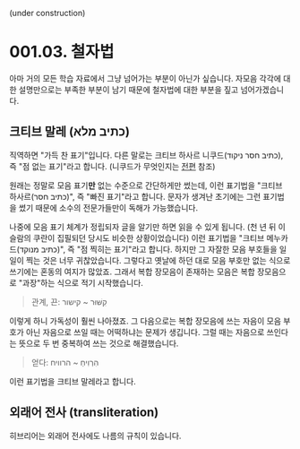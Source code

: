 (under construction)
# 001.03. 철자법
아마 거의 모든 학습 자료에서 그냥 넘어가는 부분이 아닌가
싶습니다. 자모음 각각에 대한 설명만으로는 부족한 부분이
남기 때문에 철자법에 대한 부분을 짚고 넘어가겠습니다.
## 크티브 말레 (כתיב מלא)
직역하면 "가득 찬 표기"입니다. 다른 말로는
크티브 하사르 니쿠드(כתיב חסר ניקוד), 즉
"점 없는 표기"라고 합니다. (니쿠드가 무엇인지는
[전편](./02.diacritics.md) 참조)

원래는 정말로 모음 표기**만**
없는 수준으로 간단하게만 썼는데, 이런 표기법을
"크티브 하사르(כתיב חסר)", 즉 "빠진 표기"라고 합니다.
문자가 생겨난 초기에는 그런 표기법을
썼기 때문에 소수의 전문가들만이
독해가 가능했습니다.

나중에 모음 표기 체계가 정립되자
글을 알기만 하면 읽을 수 있게 됩니다. (천 년 뒤 이슬람의
쿠란이 집필되던 당시도 비슷한 상황이었습니다) 이런
표기법을 "크티브 메누카드(כתיב מנוקד)", 즉
"점 찍히는 표기"라고 합니다. 하지만 그 자잘한 모음 부호들을 일일이
찍는 것은 너무 귀찮았습니다. 그렇다고 옛날에 하던 대로
모음 부호만 없는 식으로 쓰기에는 혼동의 여지가 많았죠.
그래서 복합 장모음이 존재하는 모음은
복합 장모음으로 "과장"하는 식으로 적기 시작했습니다.
> 관계, 끈: קִשּׁוּר ~ קישור

이렇게 하니 가독성이 훨씬 나아졌죠. 그 다음으로는
복합 장모음에 쓰는 자음이 모음 부호가 아닌
자음으로 쓰일 때는 어떡하냐는 문제가 생깁니다. 그럴 때는
자음으로 쓰인다는 뜻으로 두 번 중복하여 쓰는 것으로
해결했습니다.
> 얻다: הִרְוִיחַ ~ הרוויח

이런 표기법을 크티브 말레라고 합니다.
## 외래어 전사 (transliteration)
히브리어는 외래어 전사에도 나름의 규칙이 있습니다.
